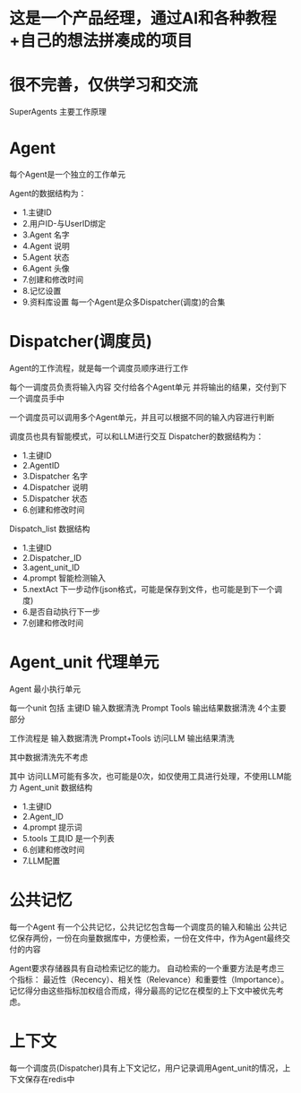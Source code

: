 # 这是一个产品经理，通过AI和各种教程+自己的想法拼凑成的项目
# 很不完善，仅供学习和交流
SuperAgents 主要工作原理


# Agent
每个Agent是一个独立的工作单元

Agent的数据结构为：
- 1.主键ID
- 2.用户ID-与UserID绑定
- 3.Agent 名字
- 4.Agent 说明
- 5.Agent 状态
- 6.Agent 头像
- 7.创建和修改时间
- 8.记忆设置
- 9.资料库设置
每一个Agent是众多Dispatcher(调度)的合集

# Dispatcher(调度员)
Agent的工作流程，就是每一个调度员顺序进行工作

每个一调度员负责将输入内容 交付给各个Agent单元 并将输出的结果，交付到下一个调度员手中

一个调度员可以调用多个Agent单元，并且可以根据不同的输入内容进行判断

调度员也具有智能模式，可以和LLM进行交互
Dispatcher的数据结构为：
- 1.主键ID
- 2.AgentID
- 3.Dispatcher 名字
- 4.Dispatcher 说明
- 5.Dispatcher 状态
- 6.创建和修改时间

Dispatch_list 数据结构
- 1.主键ID
- 2.Dispatcher_ID
- 3.agent_unit_ID 
- 4.prompt 智能检测输入
- 5.nextAct 下一步动作(json格式，可能是保存到文件，也可能是到下一个调度) 
- 6.是否自动执行下一步
- 7.创建和修改时间

# Agent_unit 代理单元
Agent 最小执行单元

每一个unit 包括 主键ID 输入数据清洗 Prompt Tools 输出结果数据清洗 4个主要部分

工作流程是 输入数据清洗 Prompt+Tools 访问LLM  输出结果清洗 

其中数据清洗先不考虑

其中 访问LLM可能有多次，也可能是0次，如仅使用工具进行处理，不使用LLM能力
Agent_unit 数据结构
- 1.主键ID
- 2.Agent_ID
- 4.prompt 提示词
- 5.tools 工具ID 是一个列表
- 6.创建和修改时间
- 7.LLM配置

# 公共记忆
每一个Agent 有一个公共记忆，公共记忆包含每一个调度员的输入和输出
公共记忆保存两份，一份在向量数据库中，方便检索，一份在文件中，作为Agent最终交付的内容

Agent要求存储器具有自动检索记忆的能力。
自动检索的一个重要方法是考虑三个指标： 最近性（Recency）、相关性（Relevance）和重要性（Importance）。
记忆得分由这些指标加权组合而成，得分最高的记忆在模型的上下文中被优先考虑。

# 上下文
每一个调度员(Dispatcher)具有上下文记忆，用户记录调用Agent_unit的情况，上下文保存在redis中
